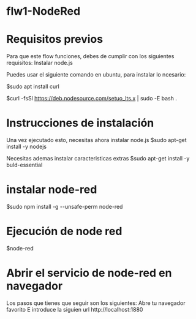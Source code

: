 # flw1-NodeRed

# Requisitos previos
Para que este flow funciones, debes de cumplir con los siguientes requisitos:
Instalar node.js

Puedes usar el siguiente comando en ubuntu, para instalar lo ncesario:

$sudo apt install curl

$curl -fsSl https://deb.nodesource.com/setuo_lts.x | sudo -E bash .

# Instrucciones de instalación
Una vez ejecutado esto, necesitas ahora instalar node.js
$sudo apt-get install -y nodejs

Necesitas ademas instalar caracteristicas extras
$sudo apt-get install -y buld-essential

# instalar node-red

$sudo npm install -g --unsafe-perm node-red

# Ejecución de node red

$node-red

# Abrir el servicio de node-red en navegador

Los pasos que tienes que seguir son los siguientes:
Abre tu navegador favorito
E introduce la siguien url http://localhost:1880





